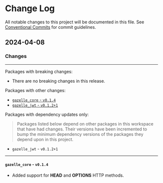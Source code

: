 # Change Log

All notable changes to this project will be documented in this file.
See [Conventional Commits](https://conventionalcommits.org) for commit guidelines.

## 2024-04-08

### Changes

---

Packages with breaking changes:

 - There are no breaking changes in this release.

Packages with other changes:

 - [`gazelle_core` - `v0.1.4`](#gazelle_core---v014)
 - [`gazelle_jwt` - `v0.1.2+1`](#gazelle_jwt---v0121)

Packages with dependency updates only:

> Packages listed below depend on other packages in this workspace that have had changes. Their versions have been incremented to bump the minimum dependency versions of the packages they depend upon in this project.

 - `gazelle_jwt` - `v0.1.2+1`

---

#### `gazelle_core` - `v0.1.4`

 - Added support for **HEAD** and **OPTIONS** HTTP methods.

